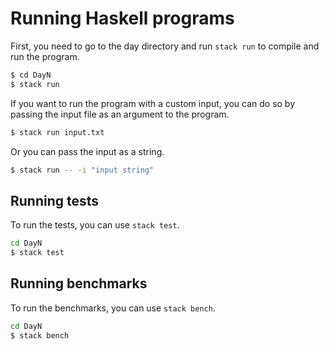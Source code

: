 # Running Haskell programs

First, you need to go to the day directory and run `stack run` to compile and run the program.

```bash
$ cd DayN
$ stack run
```

If you want to run the program with a custom input, you can do so by passing the input file as an argument to the program.

```bash
$ stack run input.txt
```

Or you can pass the input as a string.

```bash
$ stack run -- -i "input string"
```

## Running tests

To run the tests, you can use `stack test`.

```bash
cd DayN
$ stack test
```

## Running benchmarks

To run the benchmarks, you can use `stack bench`.

```bash
cd DayN
$ stack bench
```

